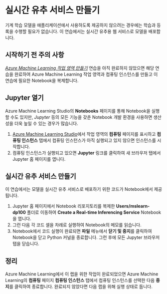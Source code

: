 ﻿---
lab:
    title: '실시간 유추 서비스 만들기'
---
# 실시간 유추 서비스 만들기

기계 학습 모델을 애플리케이션에서 사용하도록 제공하지 않으려는 경우에는 학습과 등록을 수행할 필요가 없습니다. 이 연습에서는 실시간 유추용 웹 서비스로 모델을 배포합니다.


## 시작하기 전 주의 사항

*[Azure Machine Learning 작업 영역 만들기](01-create-a-workspace.md)* 연습을 아직 완료하지 않았으면 해당 연습을 완료하여 Azure Machine Learning 작업 영역과 컴퓨팅 인스턴스를 만들고 이 연습에 필요한 Notebook을 복제합니다.

## Jupyter 열기

Azure Machine Learning Studio의 **Notebooks** 페이지를 통해 Notebook을 실행할 수도 있지만, *Jupyter* 등의 모든 기능을 갖춘 Notebook 개발 환경을 사용하면 생산성을 더욱 높일 수 있는 경우가 많습니다.

1. [Azure Machine Learning Studio](https://ml.azure.com)에서 작업 영역의 **컴퓨팅** 페이지를 표시하고 **컴퓨팅 인스턴스** 탭에서 컴퓨팅 인스턴스가 아직 실행되고 있지 않으면 인스턴스를 시작합니다.
2. 컴퓨팅 인스턴스가 실행되고 있으면 **Jupyter** 링크를 클릭하여 새 브라우저 탭에서 Jupyter 홈 페이지를 엽니다.

## 실시간 유추 서비스 만들기

이 연습에서는 모델을 실시간 유추 서비스로 배포하기 위한 코드가 Notebook에서 제공됩니다.

1. Jupyter 홈 페이지에서 Notebook 리포지토리를 복제한 **Users/mslearn-dp100** 폴더로 이동하여 **Create a Real-time Inferencing Service** Notebook을 엽니다.
2. 그런 다음 각 코드 셀을 차례로 실행하여 Notebook의 메모를 읽습니다.
3. Notebook에서 코드 실행이 완료되면 **파일** 메뉴에서 **닫기 및 중지**를 클릭하여 Notebook을 닫고 Python 커널을 종료합니다. 그런 후에 모든 Jupyter 브라우저 탭을 닫습니다.

## 정리

Azure Machine Learning에서 이 랩을 위한 작업이 완료되었으면 Azure Machine Learning의 **컴퓨팅** 페이지 **컴퓨팅 인스턴스** 탭에서 컴퓨팅 인스턴스를 선택한 다음 **중지**를 클릭하여 종료합니다. 완료되지 않았다면 다음 랩을 위해 실행 상태로 둡니다.
